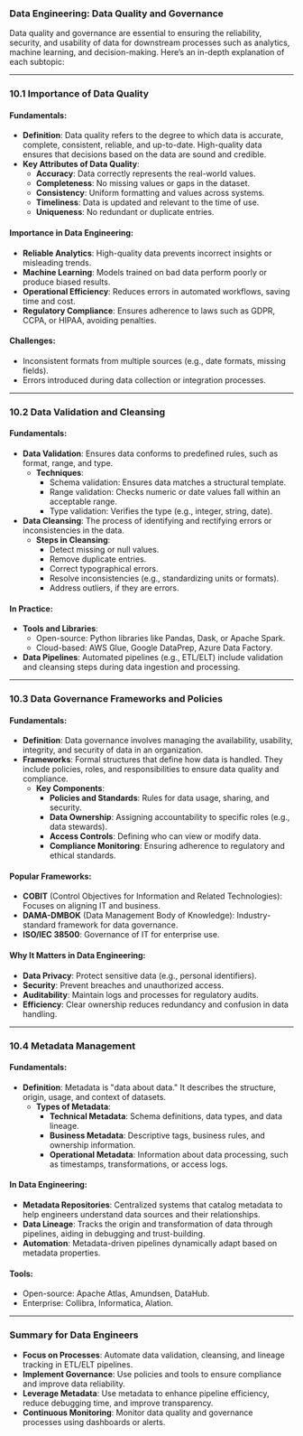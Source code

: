 ### Data Engineering: Data Quality and Governance

Data quality and governance are essential to ensuring the reliability, security, and usability of data for downstream processes such as analytics, machine learning, and decision-making. Here’s an in-depth explanation of each subtopic:

---

### **10.1 Importance of Data Quality**

#### **Fundamentals**:

- **Definition**: Data quality refers to the degree to which data is accurate, complete, consistent, reliable, and up-to-date. High-quality data ensures that decisions based on the data are sound and credible.
- **Key Attributes of Data Quality**:
    - **Accuracy**: Data correctly represents the real-world values.
    - **Completeness**: No missing values or gaps in the dataset.
    - **Consistency**: Uniform formatting and values across systems.
    - **Timeliness**: Data is updated and relevant to the time of use.
    - **Uniqueness**: No redundant or duplicate entries.

#### **Importance in Data Engineering**:

- **Reliable Analytics**: High-quality data prevents incorrect insights or misleading trends.
- **Machine Learning**: Models trained on bad data perform poorly or produce biased results.
- **Operational Efficiency**: Reduces errors in automated workflows, saving time and cost.
- **Regulatory Compliance**: Ensures adherence to laws such as GDPR, CCPA, or HIPAA, avoiding penalties.

#### **Challenges**:

- Inconsistent formats from multiple sources (e.g., date formats, missing fields).
- Errors introduced during data collection or integration processes.

---

### **10.2 Data Validation and Cleansing**

#### **Fundamentals**:

- **Data Validation**: Ensures data conforms to predefined rules, such as format, range, and type.
    - **Techniques**:
        - Schema validation: Ensures data matches a structural template.
        - Range validation: Checks numeric or date values fall within an acceptable range.
        - Type validation: Verifies the type (e.g., integer, string, date).
- **Data Cleansing**: The process of identifying and rectifying errors or inconsistencies in the data.
    - **Steps in Cleansing**:
        - Detect missing or null values.
        - Remove duplicate entries.
        - Correct typographical errors.
        - Resolve inconsistencies (e.g., standardizing units or formats).
        - Address outliers, if they are errors.

#### **In Practice**:

- **Tools and Libraries**:
    - Open-source: Python libraries like Pandas, Dask, or Apache Spark.
    - Cloud-based: AWS Glue, Google DataPrep, Azure Data Factory.
- **Data Pipelines**: Automated pipelines (e.g., ETL/ELT) include validation and cleansing steps during data ingestion and processing.

---

### **10.3 Data Governance Frameworks and Policies**

#### **Fundamentals**:

- **Definition**: Data governance involves managing the availability, usability, integrity, and security of data in an organization.
- **Frameworks**: Formal structures that define how data is handled. They include policies, roles, and responsibilities to ensure data quality and compliance.
    - **Key Components**:
        - **Policies and Standards**: Rules for data usage, sharing, and security.
        - **Data Ownership**: Assigning accountability to specific roles (e.g., data stewards).
        - **Access Controls**: Defining who can view or modify data.
        - **Compliance Monitoring**: Ensuring adherence to regulatory and ethical standards.

#### **Popular Frameworks**:

- **COBIT** (Control Objectives for Information and Related Technologies): Focuses on aligning IT and business.
- **DAMA-DMBOK** (Data Management Body of Knowledge): Industry-standard framework for data governance.
- **ISO/IEC 38500**: Governance of IT for enterprise use.

#### **Why It Matters in Data Engineering**:

- **Data Privacy**: Protect sensitive data (e.g., personal identifiers).
- **Security**: Prevent breaches and unauthorized access.
- **Auditability**: Maintain logs and processes for regulatory audits.
- **Efficiency**: Clear ownership reduces redundancy and confusion in data handling.

---

### **10.4 Metadata Management**

#### **Fundamentals**:

- **Definition**: Metadata is "data about data." It describes the structure, origin, usage, and context of datasets.
    - **Types of Metadata**:
        - **Technical Metadata**: Schema definitions, data types, and data lineage.
        - **Business Metadata**: Descriptive tags, business rules, and ownership information.
        - **Operational Metadata**: Information about data processing, such as timestamps, transformations, or access logs.

#### **In Data Engineering**:

- **Metadata Repositories**: Centralized systems that catalog metadata to help engineers understand data sources and their relationships.
- **Data Lineage**: Tracks the origin and transformation of data through pipelines, aiding in debugging and trust-building.
- **Automation**: Metadata-driven pipelines dynamically adapt based on metadata properties.

#### **Tools**:

- Open-source: Apache Atlas, Amundsen, DataHub.
- Enterprise: Collibra, Informatica, Alation.

---

### **Summary for Data Engineers**

- **Focus on Processes**: Automate data validation, cleansing, and lineage tracking in ETL/ELT pipelines.
- **Implement Governance**: Use policies and tools to ensure compliance and improve data reliability.
- **Leverage Metadata**: Use metadata to enhance pipeline efficiency, reduce debugging time, and improve transparency.
- **Continuous Monitoring**: Monitor data quality and governance processes using dashboards or alerts.